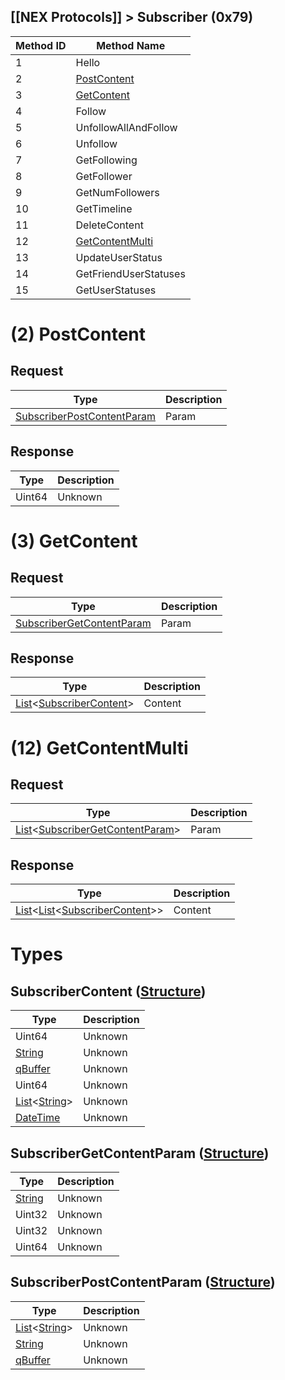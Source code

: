 ## [[NEX Protocols]] > Subscriber (0x79)

| Method ID | Method Name |
| --- | --- |
| 1 | Hello |
| 2 | [PostContent](#2-postcontent) |
| 3 | [GetContent](#3-getcontent) |
| 4 | Follow |
| 5 | UnfollowAllAndFollow |
| 6 | Unfollow |
| 7 | GetFollowing |
| 8 | GetFollower |
| 9 | GetNumFollowers |
| 10 | GetTimeline |
| 11 | DeleteContent |
| 12 | [GetContentMulti](#12-getcontentmulti) |
| 13 | UpdateUserStatus |
| 14 | GetFriendUserStatuses |
| 15 | GetUserStatuses |

# (2) PostContent
## Request
| Type | Description |
| --- | --- |
| [SubscriberPostContentParam](#subscriberpostcontentparam-structure) | Param |

## Response
| Type | Description |
| --- | --- |
| Uint64 | Unknown |

# (3) GetContent
## Request
| Type | Description |
| --- | --- |
| [SubscriberGetContentParam](#subscribergetcontentparam-structure) | Param |

## Response
| Type | Description |
| --- | --- |
| [List]&lt;[SubscriberContent](#subscribercontent-structure)&gt; | Content |

# (12) GetContentMulti
## Request
| Type | Description |
| --- | --- |
| [List]&lt;[SubscriberGetContentParam](#subscribergetcontentparam-structure)&gt; | Param |

## Response
| Type | Description |
| --- | --- |
| [List]&lt;[List]&lt;[SubscriberContent](#subscribercontent-structure)&gt;&gt; | Content |

# Types
## SubscriberContent ([Structure])
| Type | Description |
| --- | --- |
| Uint64 | Unknown |
| [String] | Unknown |
| [qBuffer] | Unknown |
| Uint64 | Unknown |
| [List]&lt;[String]&gt; | Unknown |
| [DateTime] | Unknown |

## SubscriberGetContentParam ([Structure])
| Type | Description |
| --- | --- |
| [String] | Unknown |
| Uint32 | Unknown |
| Uint32 | Unknown |
| Uint64 | Unknown |

## SubscriberPostContentParam ([Structure])
| Type | Description |
| --- | --- |
| [List]&lt;[String]&gt; | Unknown |
| [String] | Unknown |
| [qBuffer] | Unknown |

[Result]: NEX-Common-Types#result
[String]: NEX-Common-Types#string
[PID]: NEX-Common-Types#pid
[DateTime]: NEX-Common-Types#datetime
[Data]: NEX-Common-Types#anydataholder
[List]: NEX-Common-Types#list
[ResultRange]: NEX-Common-Types#resultrange-structure
[Structure]: NEX-Common-Types#structure
[qBuffer]: NEX-Common-Types#qbuffer